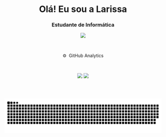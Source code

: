 <h1 align="center">Olá! Eu sou a Larissa</h1>
<h3 align="center">Estudante de Informática</h3>
	
<p align="center">
  <img src="https://komarev.com/ghpvc/?username=holandalarissa&color=blueviolet&style=flat">
</p>
<br><p align="center">
⚙️ &nbsp;GitHub Analytics
</p></br>
<br><div align="center">
  <img height="150em" src="https://github-readme-stats.vercel.app/api?username=holandalarissa&show_icons=true&theme=algolia&include_all_commits=true&count_public=true"/>
  <img height="150em" src="https://github-readme-stats.vercel.app/api/top-langs/?username=holandalarissa&layout=compact&langs_count=7&theme=algolia"/>
</div></br>
  
<br><p align="center">
![Snake animation](https://github.com/holandalarissa/holandalarissa/blob/output/github-contribution-grid-snake.svg)
</p></br>
